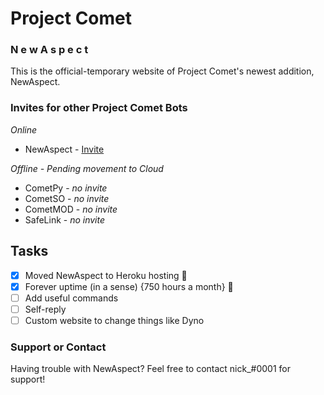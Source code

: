 # Project Comet

### <span style="--index: 0">N</span> <span style="--index: 1">e</span> <span style="--index: 2">w</span> <span style="--index: 3">A</span> <span style="--index: 4">s</span> <span style="--index: 5">p</span> <span style="--index: 6">e</span> <span style="--index: 7">c</span> <span style="--index: 8">t</span> <link href="style.css" rel="stylesheet" type="text/css">

This is the official-temporary website of Project Comet's newest addition, NewAspect.

### Invites for other Project Comet Bots

*Online*

* NewAspect - [Invite](https://discord.com/api/oauth2/authorize?client_id=593285216152453126&permissions=8&scope=bot)

*Offline - Pending movement to Cloud*

* CometPy - *no invite*
* CometSO - *no invite*
* CometMOD - *no invite*
* SafeLink - *no invite*


## Tasks 

- [x] Moved NewAspect to Heroku hosting :tada:
- [x] Forever uptime (in a sense) {750 hours a month} :tada:
- [ ] Add useful commands
- [ ] Self-reply
- [ ] Custom website to change things like Dyno

### Support or Contact

Having trouble with NewAspect? Feel free to contact nick_#0001 for support!
